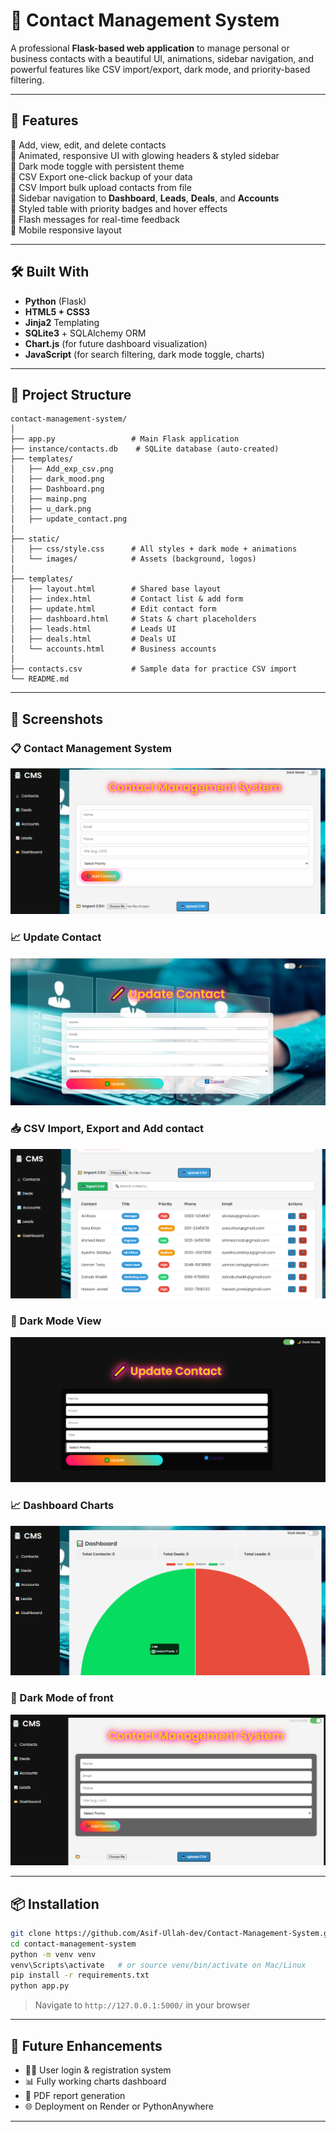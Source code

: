 # 📇 Contact Management System

A professional **Flask-based web application** to manage personal or business contacts with a beautiful UI, animations, sidebar navigation, and powerful features like CSV import/export, dark mode, and priority-based filtering.

---

## 🚀 Features

🔹 Add, view, edit, and delete contacts  
🔹 Animated, responsive UI with glowing headers & styled sidebar  
🔹 Dark mode toggle with persistent theme  
🔹 CSV Export one-click backup of your data  
🔹 CSV Import bulk upload contacts from file  
🔹 Sidebar navigation to **Dashboard**, **Leads**, **Deals**, and **Accounts**  
🔹 Styled table with priority badges and hover effects  
🔹 Flash messages for real-time feedback  
🔹 Mobile responsive layout

---

## 🛠️ Built With

- **Python** (Flask)
- **HTML5 + CSS3**
- **Jinja2** Templating
- **SQLite3** + SQLAlchemy ORM
- **Chart.js** (for future dashboard visualization)
- **JavaScript** (for search filtering, dark mode toggle, charts)

---

## 📁 Project Structure

```
contact-management-system/
│
├── app.py                 # Main Flask application
├── instance/contacts.db    # SQLite database (auto-created)
├── templates/
│   ├── Add_exp_csv.png
│   ├── dark_mood.png
│   ├── Dashboard.png
│   ├── mainp.png
│   ├── u_dark.png
│   ├── update_contact.png
│
├── static/
│   ├── css/style.css      # All styles + dark mode + animations
│   └── images/            # Assets (background, logos)
│
├── templates/
│   ├── layout.html        # Shared base layout
│   ├── index.html         # Contact list & add form
│   ├── update.html        # Edit contact form
│   ├── dashboard.html     # Stats & chart placeholders
│   ├── leads.html         # Leads UI
│   ├── deals.html         # Deals UI
│   └── accounts.html      # Business accounts
│
├── contacts.csv           # Sample data for practice CSV import
└── README.md              
```

---

## 📸 Screenshots

### 📋 Contact Management System
![Contact Management System](screenshots/mainp.png)

### 📈 Update Contact
![Update Contact](screenshots/update_contact.png)

### 📥 CSV Import, Export and Add contact
![CSV Import, Export and Add contact](screenshots/Add_exp_csv.png)

### 🌙 Dark Mode View
![Dark Mode View](screenshots/u_dark.png)

### 📈 Dashboard Charts
![Dashboard Charts](screenshots/Dashboard.png)

### 🌙 Dark Mode of front
![Dark Mode of front](screenshots/dark_mood.png)


---

## 📦 Installation

```bash
git clone https://github.com/Asif-Ullah-dev/Contact-Management-System.git
cd contact-management-system
python -m venv venv
venv\Scripts\activate   # or source venv/bin/activate on Mac/Linux
pip install -r requirements.txt
python app.py
```

> Navigate to `http://127.0.0.1:5000/` in your browser

---

## 🧩 Future Enhancements

- 🧑‍💼 User login & registration system  
- 📊 Fully working charts dashboard  
- 🧾 PDF report generation  
- 🌐 Deployment on Render or PythonAnywhere

---


